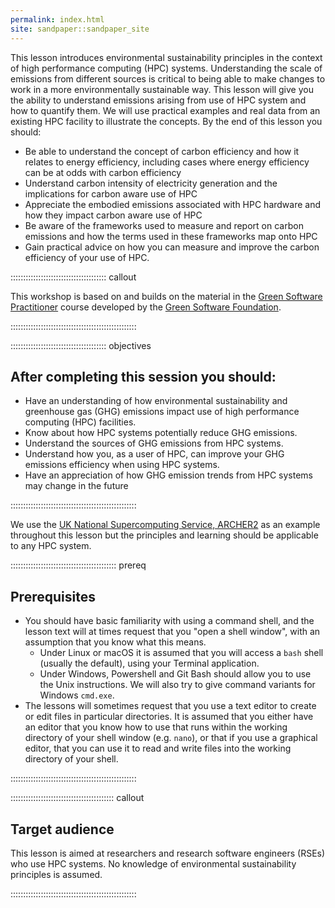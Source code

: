 ```yaml
---
permalink: index.html
site: sandpaper::sandpaper_site
---
```


This lesson introduces environmental sustainability principles in the context of 
high performance computing (HPC) systems. Understanding the scale of emissions from 
different sources is critical to being able to make changes to work in a more environmentally
sustainable way. This lesson will give you the ability to understand emissions arising from
use of HPC system and how to quantify them. We will use practical examples and real data from
an existing HPC facility to illustrate the concepts. By the end of this lesson you should:

- Be able to understand the concept of carbon efficiency and how it relates to energy efficiency,
  including cases where energy efficiency can be at odds with carbon efficiency
- Understand carbon intensity of electricity generation and the implications for carbon aware use
  of HPC
- Appreciate the embodied emissions associated with HPC hardware and how they impact carbon aware
  use of HPC
- Be aware of the frameworks used to measure and report on carbon emissions and how the terms used
  in these frameworks map onto HPC
- Gain practical advice on how you can measure and improve the carbon efficiency of your use of
  HPC.

:::::::::::::::::::::::::::::::::::::: callout

This workshop is based on and builds on the material in the [Green Software Practitioner](https://learn.greensoftware.foundation/)
course developed by the [Green Software Foundation](https://greensoftware.foundation/).

::::::::::::::::::::::::::::::::::::::::::::::::::

::::::::::::::::::::::::::::::::::::::  objectives

## After completing this session you should:

- Have an understanding of how environmental sustainability and greenhouse gas (GHG)
  emissions impact use of high performance computing (HPC) facilities.
- Know about how HPC systems potentially reduce GHG emissions.
- Understand the sources of GHG emissions from HPC systems.
- Understand how you, as a user of HPC, can improve your GHG emissions efficiency when
  using HPC systems.
- Have an appreciation of how GHG emission trends from HPC systems may change in the
  future

::::::::::::::::::::::::::::::::::::::::::::::::::

We use the [UK National Supercomputing Service, ARCHER2](https://www.archer2.ac.uk) as an 
example throughout this lesson but the principles and learning should be applicable to 
any HPC system.


::::::::::::::::::::::::::::::::::::::::::  prereq

## Prerequisites

- You should have basic familiarity with using a command shell, and the lesson text will at times request that you "open a shell window", with an assumption that you know what this means.
  - Under Linux or macOS it is assumed that you will access a `bash` shell (usually the default), using your Terminal application.
  - Under Windows, Powershell and Git Bash should allow you to use the Unix instructions. We will also try to give command variants for Windows `cmd.exe`.
- The lessons will sometimes request that you use a text editor to create or edit files in particular directories. It is assumed that you either have an editor that you know how to use that runs within the working directory of your shell window (e.g. `nano`), or that if you use a graphical editor, that you can use it to read and write files into the working directory of your shell.
  

::::::::::::::::::::::::::::::::::::::::::::::::::

:::::::::::::::::::::::::::::::::::::::::  callout

## Target audience

This lesson is aimed at researchers and research software engineers (RSEs) who 
use HPC systems. No knowledge of environmental sustainability principles is assumed. 


::::::::::::::::::::::::::::::::::::::::::::::::::


<!--  LocalWords:  prereq links.md endcomment
 -->
